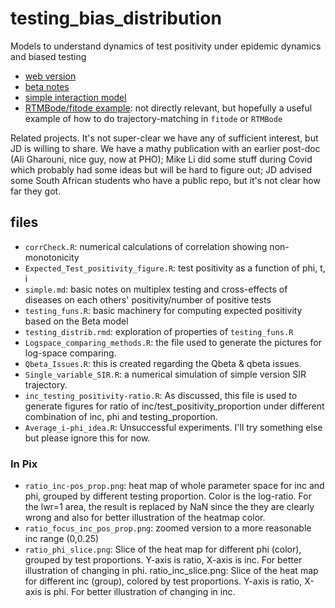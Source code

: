 # testing_bias_distribution

Models to understand dynamics of test positivity under epidemic dynamics and biased testing

- [web version](https://bbolker.github.io/testing_bias_distribution/)
- [beta notes](docs/testing_distrib.html)
- [simple interaction model](simple.md)
- [RTMBode/fitode example](fitodeMCMC.R): not directly relevant, but hopefully a useful example of how to do trajectory-matching in `fitode` or `RTMBode`


Related projects. It's not super-clear we have any of sufficient interest, but JD is willing to share. We have a mathy publication with an earlier post-doc (Ali Gharouni, nice guy, now at PHO); Mike Li did some stuff during Covid which probably had some ideas but will be hard to figure out; JD advised some South African students who have a public repo, but it's not clear how far they got.

## files

- `corrCheck.R`: numerical calculations of correlation showing non-monotonicity
- `Expected_Test_positivity_figure.R`: test positivity as a function of phi, t, i
- `simple.md`: basic notes on multiplex testing and cross-effects of diseases on each others' positivity/number of positive tests
- `testing_funs.R`: basic machinery for computing expected positivity based on the Beta model
- `testing_distrib.rmd`: exploration of properties of `testing_funs.R`
- `Logspace_comparing_methods.R`: the file used to generate the pictures for log-space comparing.
- `Qbeta_Issues.R`: this is created regarding the Qbeta & qbeta issues.
- `Single_variable_SIR.R`: a numerical simulation of simple version SIR trajectory.
- `inc_testing_positivity-ratio.R`: As discussed, this file is used to generate figures for ratio of inc/test_positivity_proportion under different combination of inc, phi and testing_proportion.
- `Average_i-phi_idea.R`: Unsuccessful experiments. I'll try something else but please ignore this for now.

### In Pix
- `ratio_inc-pos_prop.png`: heat map of whole parameter space for inc and phi, grouped by different testing proportion. Color is the log-ratio. For the lwr=1 area, the result is replaced by NaN since the they are clearly wrong and also for better illustration of the heatmap color.
- `ratio_focus_inc_pos_prop.png`: zoomed version to a more reasonable inc range (0,0.25)
- `ratio_phi_slice.png`: Slice of the heat map for different phi (color), grouped by test proportions. Y-axis is ratio, X-axis is inc. For better illustration of changing in phi.
ratio_inc_slice.png: Slice of the heat map for different inc (group), colored by test proportions. Y-axis is ratio, X-axis is phi. For better illustration of changing in inc.
